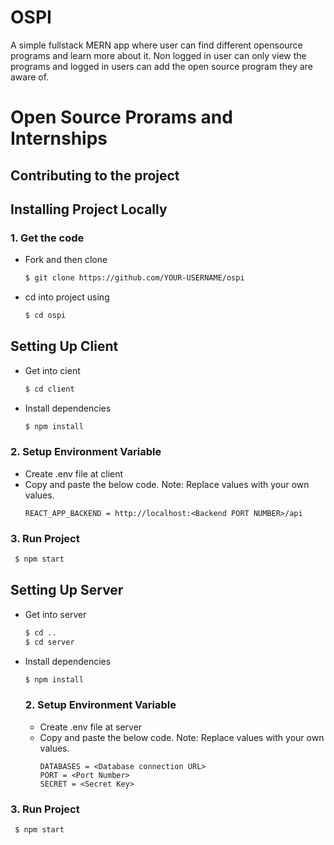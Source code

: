 # OSPI
A simple fullstack MERN app where user can find different opensource programs and learn more about it. Non logged in user can only view the programs and logged in users can add the open source program they are aware of.

# Open Source Prorams and Internships

## Contributing to the project

## Installing Project Locally

### 1. Get the code

- Fork and then clone
  ```bash
  $ git clone https://github.com/YOUR-USERNAME/ospi
  ```
- cd into project using
  ```bash
  $ cd ospi
  ```
## Setting Up Client
- Get into cient
  ```bash
  $ cd client
  ```
- Install dependencies
  ```bash
  $ npm install
  ```
 ### 2. Setup Environment Variable

  - Create .env file at client
  - Copy and paste the below code. Note: Replace values with your own values.
    ```
    REACT_APP_BACKEND = http://localhost:<Backend PORT NUMBER>/api
    ```
 ### 3. Run Project
 ```bash
  $ npm start
  ```

## Setting Up Server
- Get into server
  ```bash
  $ cd ..
  $ cd server
  ```
- Install dependencies
  ```bash
  $ npm install
  ```
  ### 2. Setup Environment Variable

  - Create .env file at server
  - Copy and paste the below code. Note: Replace values with your own values.
    ```
    DATABASES = <Database connection URL>
    PORT = <Port Number>
    SECRET = <Secret Key>
    ```
 ### 3. Run Project
 ```bash
  $ npm start
  ```
